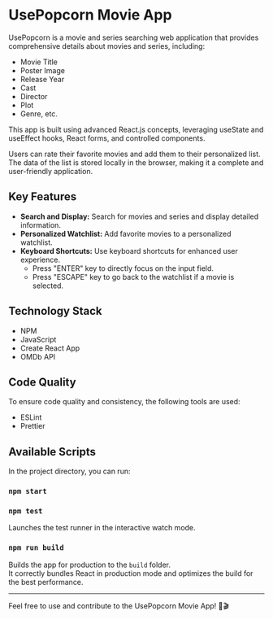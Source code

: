 # UsePopcorn Movie App

UsePopcorn is a movie and series searching web application that provides comprehensive details about movies and series, including:

- Movie Title
- Poster Image
- Release Year
- Cast
- Director
- Plot
- Genre, etc.

This app is built using advanced React.js concepts, leveraging useState and useEffect hooks, React forms, and controlled components.

Users can rate their favorite movies and add them to their personalized list. The data of the list is stored locally in the browser, making it a complete and user-friendly application.

## Key Features

- **Search and Display:** Search for movies and series and display detailed information.
- **Personalized Watchlist:** Add favorite movies to a personalized watchlist.
- **Keyboard Shortcuts:** Use keyboard shortcuts for enhanced user experience.
  - Press "ENTER" key to directly focus on the input field.
  - Press "ESCAPE" key to go back to the watchlist if a movie is selected.

## Technology Stack

- NPM
- JavaScript
- Create React App
- OMDb API

## Code Quality

To ensure code quality and consistency, the following tools are used:

- ESLint
- Prettier

## Available Scripts

In the project directory, you can run:

### `npm start`

### `npm test`

Launches the test runner in the interactive watch mode.

### `npm run build`

Builds the app for production to the `build` folder.\
It correctly bundles React in production mode and optimizes the build for the best performance.

---

Feel free to use and contribute to the UsePopcorn Movie App! 🍿🎬
